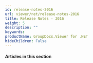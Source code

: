 ```yaml
---
id: release-notes-2016
url: viewer/net/release-notes-2016
title: Release Notes - 2016
weight: 5
description: ""
keywords: 
productName: GroupDocs.Viewer for .NET
hideChildren: False
---
```

#### Articles in this section

